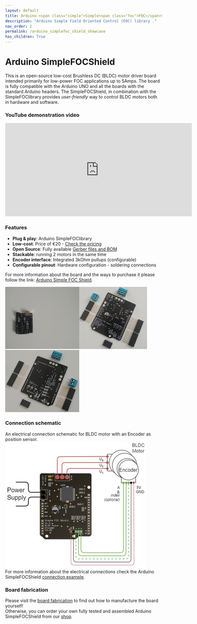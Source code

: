 ```yaml
---
layout: default
title: Arduino <span class="simple">Simple<span class="foc">FOC</span>Shield</span>
description: "Arduino Simple Field Oriented Control (FOC) library ."
nav_order: 2
permalink: /arduino_simplefoc_shield_showcase
has_children: True
---
```



# Arduino <span class="simple">Simple<span class="foc">FOC</span>Shield</span> 

This is an open-source low-cost Brushless DC (BLDC) motor driver board intended primarily for low-power FOC applications up to 5Amps. The board is fully compatible with the Arduino UNO and all the boards with the standard Arduino headers.
The <span class="simple">Simple<span class="foc">FOC</span>Shield</span>, in combination with  the <span class="simple">Simple<span class="foc">FOC</span>library</span> provides *user-friendly* way to control BLDC motors both in hardware and software.    

### YouTube demonstration video

<iframe width="600" height="300" src="https://www.youtube.com/embed/G5pbo0C6ujE" frameborder="0" allow="accelerometer; autoplay; encrypted-media; gyroscope; picture-in-picture" allowfullscreen></iframe>

### Features
- **Plug & play**: Arduino <span class="simple">Simple<span class="foc">FOC</span>library</span> 
- **Low-cost**: Price of €20 - [Check the pricing](https://askuric.github.io/simplefoc_shield_product) 
- **Open Source**: Fully available [Gerber files and BOM](arduino_simplefoc_shield_fabrication)
- **Stackable**: running 2 motors in the same time
- **Encoder interface**: Integrated 3kOhm pullups (configurable)
- **Configurable pinout**: Hardware configuration - soldering connections
  
For more information about the board and the ways to purchase it please follow the link: [Arduino Simple FOC Shield](https://askuric.github.io/simplefoc).

<p><img src="extras/Images/simple_foc_shield_v13_small.gif" style="height:200px"><img src="extras/Images/shield_to_v13.jpg" style="height:200px"><img src="extras/Images/shield_bo_v13.jpg" style="height:200px"></p>


### Connection schematic
An electrical connection schematic for BLDC motor with an Encoder as position sensor. 
<img src="extras/Images/foc_shield_v13.png" ><br>
For more information about the electrical connections check the Arduino <span class="simple">Simple<span class="foc">FOC</span>Shield</span> [connection example](arduino_simplefoc_shield).

### Board fabrication 
Please visit the [board fabrication](arduino_simplefoc_shield_fabrication) to find out how to manufacture the board yourself!<br>
Otherwise, you can order your own fully tested and assembled Arduino <span class="simple">Simple<span class="foc">FOC</span>Shield</span>  from our [shop](https://askuric.github.io/simplefoc_shield_product).

